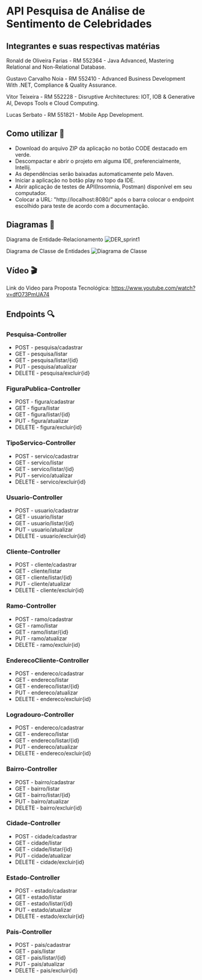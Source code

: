 # API Pesquisa de Análise de Sentimento de Celebridades

## Integrantes e suas respectivas matérias
<p>Ronald de Oliveira Farias - RM 552364 - Java Advanced, Mastering Relational and Non-Relational Database.</p>
<p>Gustavo Carvalho Noia - RM 552410 - Advanced Business Development With .NET, Compliance & Quality Assurance.</p>
<p>Vitor Teixeira - RM 552228 - Disruptive Architectures: IOT, IOB & Generative AI, Devops Tools e Cloud Computing.</p>
<p>Lucas Serbato - RM 551821 - Mobile App Development.</p>

## Como utilizar :scroll:
- Download do arquivo ZIP da aplicação no botão CODE destacado em verde.
- Descompactar e abrir o projeto em alguma IDE, preferencialmente, Intellij.
- As dependências serão baixadas automaticamente pelo Maven.
- Iniciar a aplicação no botão play no topo da IDE.
- Abrir aplicação de testes de API(Insomnia, Postman) disponível em seu computador.
- Colocar a URL: "http://localhost:8080/" após o barra colocar o endpoint escolhido para teste de acordo com a documentação.

## Diagramas :page_facing_up:
Diagrama de Entidade-Relacionamento
![DER_sprint1](https://github.com/oRonold/sprint1-java/assets/109552047/52a00321-a9aa-4bc8-9dd3-297947d2e3b5)

Diagrama de Classe de Entidades
![Diagrama de Classe](https://github.com/oRonold/sprint1-java/assets/109552047/481c2fa2-b87a-43dd-82aa-d273dbd30164)

## Vídeo :clapper:
Link do Video para Proposta Tecnológica: https://www.youtube.com/watch?v=dfO73PmUA74

## Endpoints :mag:
### Pesquisa-Controller
- POST - pesquisa/cadastrar 
- GET - pesquisa/listar
- GET - pesquisa/listar/{id}
- PUT - pesquisa/atualizar
- DELETE - pesquisa/excluir{id}

### FiguraPublica-Controller
- POST - figura/cadastrar 
- GET - figura/listar
- GET - figura/listar/{id}
- PUT - figura/atualizar
- DELETE - figura/excluir{id}

### TipoServico-Controller
- POST - servico/cadastrar 
- GET - servico/listar
- GET - servico/listar/{id}
- PUT - servico/atualizar
- DELETE - servico/excluir{id}

### Usuario-Controller
- POST - usuario/cadastrar
- GET - usuario/listar
- GET - usuario/listar/{id}
- PUT - usuario/atualizar
- DELETE - usuario/excluir{id}

### Cliente-Controller
- POST - cliente/cadastrar
- GET - cliente/listar
- GET - cliente/listar/{id}
- PUT - cliente/atualizar
- DELETE - cliente/excluir{id}

### Ramo-Controller
- POST - ramo/cadastrar
- GET - ramo/listar
- GET - ramo/listar/{id}
- PUT - ramo/atualizar
- DELETE - ramo/excluir{id}

### EnderecoCliente-Controller
- POST - endereco/cadastrar
- GET - endereco/listar
- GET - endereco/listar/{id}
- PUT - endereco/atualizar
- DELETE - endereco/excluir{id}

### Logradouro-Controller
- POST - endereco/cadastrar
- GET - endereco/listar
- GET - endereco/listar/{id}
- PUT - endereco/atualizar
- DELETE - endereco/excluir{id}

### Bairro-Controller
- POST - bairro/cadastrar
- GET - bairro/listar
- GET - bairro/listar/{id}
- PUT - bairro/atualizar
- DELETE - bairro/excluir{id}

### Cidade-Controller
- POST - cidade/cadastrar
- GET - cidade/listar
- GET - cidade/listar/{id}
- PUT - cidade/atualizar
- DELETE - cidade/excluir{id}

### Estado-Controller
- POST - estado/cadastrar
- GET - estado/listar
- GET - estado/listar/{id}
- PUT - estado/atualizar
- DELETE - estado/excluir{id}

### Pais-Controller
- POST - pais/cadastrar
- GET - pais/listar
- GET - pais/listar/{id}
- PUT - pais/atualizar
- DELETE - pais/excluir{id}
